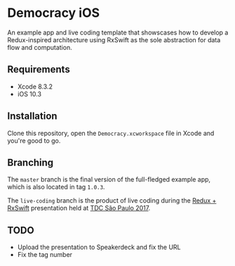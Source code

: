 # Democracy iOS

An example app and live coding template that showscases how to develop
a Redux-inspired architecture using RxSwift as the sole abstraction
for data flow and computation.

## Requirements

- Xcode 8.3.2
- iOS 10.3

## Installation

Clone this repository, open the `Democracy.xcworkspace` file in Xcode 
and you're good to go.

## Branching

The `master` branch is the final version of the full-fledged example
app, which is also located in tag `1.0.3`.

The `live-coding` branch is the product of live coding during the
[Redux + RxSwift](https://speakerdeck.com/fellipecaetano/redux-plus-rxswift) presentation 
held at [TDC São Paulo 2017](thedevelopersconference.com.br/tdc/2017/saopaulo).

## TODO
- Upload the presentation to Speakerdeck and fix the URL
- Fix the tag number
